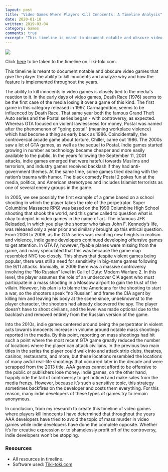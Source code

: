 ```yaml
---
layout: post
title: "Video Games Where Players Kill Innocents: A Timeline Analysis"
date: 2020-01-18
written: 2019-03-04
category: Games
comments: true
excerpt: "This timeline is meant to document notable and obscure video games that give the player the ability to kill innocents and analyze why and how the feature is implemented throughout the years. It was made for a project in my Social Impacts of Video Games course."
---
```


<img src="https://irisoflys.com/img/gametimeline.png" class="img-fluid">
<p class="caption">Click <a href="https://www.tiki-toki.com/timeline/entry/1203969/Video-Games-Where-Players-Kill-Innocents/" target="_blank">here</a> to be taken to the timeline on Tiki-toki.com.</p>

<p><first-letter>T</first-letter>his timeline is meant to document notable and obscure video games that give the player the ability to kill innocents and analyze why and how the feature is implemented throughout the years.</p>

<p>The ability to kill innocents in video games is closely tied to the media's reaction to it. In the early days of video games, Death Race (1976) seems to be the first case of the media losing it over a game of this kind. The first game in this category released in 1997, Carmageddon, seems to be influenced by Death Race. That same year both the famous Grand Theft Auto series and the Postal series began - with controversy, as expected. Whereas GTA focused on violent lawlessness for money, Postal was named after the phenomenon of "going postal" (meaning workplace violence) which had become a thing as early back as 1986. Coincidentally, the controversial arcade game about torture, Chiller, came out 1986. The 2000s saw a lot of GTA games, as well as the sequel to Postal. Indie games started growing in number as technology became cheaper and more easily available to the public. In the years following the September 11, 2001 attacks, indie games emerged that were hateful towards Muslims and terrorism, and industry games received backlash if they had anti-government themes. At the same time, some games tried dealing with the nation’s trauma with humor. The black comedy Postal 2 pokes fun at the media, politics, and American stereotypes and includes Islamist terrorists as one of several enemy groups in the game.</p> 

<p>In 2005, we see possibly the first example of a game based on a school shooting in which the player takes the role of the perpetrator. Super Columbine Massacre RPG! was based on the 1999 Columbine High School shooting that shook the world, and this game called to question what is okay to depict in video games in the name of art. The infamous JFK Reloaded, in which you play the shooter who takes John F. Kennedy’s life, was released only a year prior and similarly brought up this ethical question. From 2006 to 2008, as the GTA series was reaching new heights in realism and violence, indie game developers continued developing offensive games to get attention. In GTA IV, however, flyable planes were missing from the game, and many speculated that this was because the game map resembled NYC too closely. This shows that despite violent games being popular, there was still a need for sensitivity in big-name games following the 9/11 attacks. Ironically, in 2009 there was a massive controversy involving the “No Russian” level in Call of Duty: Modern Warfare 2. In this level, the player assumes the role of an undercover CIA agent who must participate in a mass shooting in a Moscow airport to gain the trust of the villain. However, his plan is to blame the Americans for the shooting to start a war, so the shooters speak “no Russian” and frame the CIA agent by killing him and leaving his body at the scene since, unbeknownst to the player character, the shooters had already discovered the spy. The player doesn’t have to shoot civilians, and the level was made optional due to the backlash and removed entirely from the Russian version of the game.</p>

<p>Into the 2010s, indie games centered around being the perpetrator in violent acts towards innocents increase in volume around notable mass shootings reported in the media. By this point, reporting on mass shootings had hit such a point where the most recent GTA game greatly reduced the number of locations where the player can attack civilians. In the previous two main titles in the series the player could walk into and attack strip clubs, theatres, casinos, restaurants, and more, but these locations resembled the locations of many awful real-life shootings that occurred later in the decade and were scrapped from the 2013 title. AAA games cannot afford to be offensive to the public or publishers lose money. Indie games, on the other hand, happily ride the tail of controversy to get noticed and make sales from the media frenzy. However, because it’s such a sensitive topic, this strategy sometimes backfires on the developer and costs them everything. For this reason, many indie developers of these types of games try to remain anonymous.</p> 

<p>In conclusion, from my research to create this timeline of video games where players kill innocents I have determined that throughout the years AAA developers have tried to avoid the topic of mass murder in video games while indie developers have done the complete opposite. Whether it’s for creative expression or to shamelessly profit off of the controversy, indie developers won’t be stopping.</p>

<h3>Resources</h3>

<ul>
	<li>All resources in timeline.</li>
	<li>Software used: <a href="https://tiki-toki.com" target="_blank">Tiki-toki.com</a></li>
</ul>
